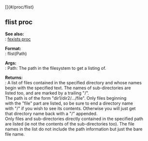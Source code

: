 []{#/proc/flist}    
## flist proc    
**See also:**    
:   [fexists proc](/ref/proc/fexists)    
<!-- -->    
**Format:**    
:   flist(Path)    
<!-- -->    
**Args:**    
:   Path: The path in the filesystem to get a listing of.    
<!-- -->    
**Returns:**    
:   A list of files contained in the specified directory and whose names    
    begin with the specified text. The names of sub-directories are    
    listed too, and are marked by a trailing \"/\".    
The path is of the form \"dir1/dir2/\.../file\". Only files beginning    
with the \"file\" part are listed, so be sure to end a directory name    
with \"/\" if you wish to see its contents. Otherwise you will just get    
that directory name back with a \"/\" appended.    
Only files and sub-directories directly contained in the specified path    
are listed (ie not the contents of the sub-directories too). The file    
names in the list do not include the path information but just the bare    
file name.  